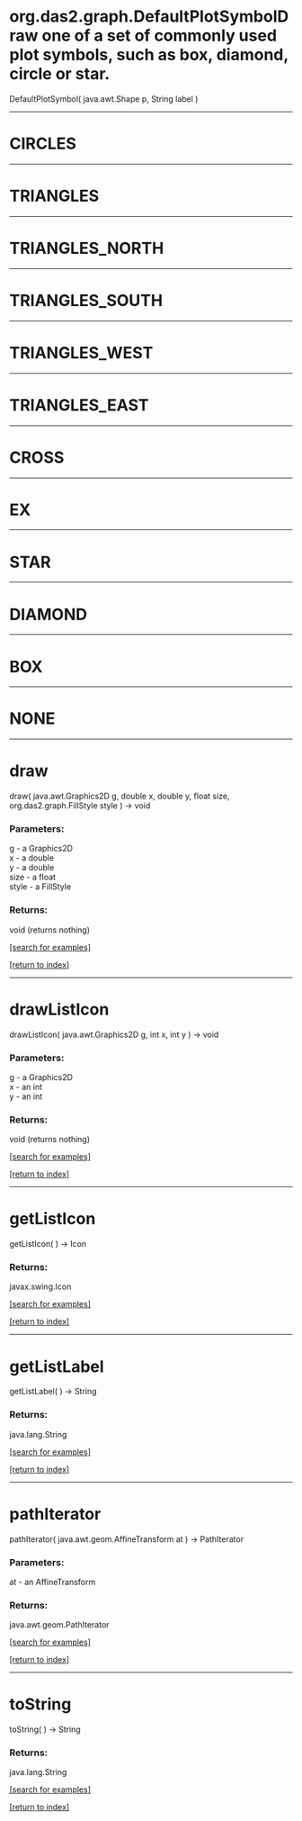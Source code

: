 # org.das2.graph.DefaultPlotSymbolDraw one of a set of commonly used plot symbols, such as box, diamond, circle or star.
DefaultPlotSymbol( java.awt.Shape p, String label )


***
<a name="CIRCLES"></a>
# CIRCLES



***
<a name="TRIANGLES"></a>
# TRIANGLES



***
<a name="TRIANGLES_NORTH"></a>
# TRIANGLES_NORTH



***
<a name="TRIANGLES_SOUTH"></a>
# TRIANGLES_SOUTH



***
<a name="TRIANGLES_WEST"></a>
# TRIANGLES_WEST



***
<a name="TRIANGLES_EAST"></a>
# TRIANGLES_EAST



***
<a name="CROSS"></a>
# CROSS



***
<a name="EX"></a>
# EX



***
<a name="STAR"></a>
# STAR



***
<a name="DIAMOND"></a>
# DIAMOND



***
<a name="BOX"></a>
# BOX



***
<a name="NONE"></a>
# NONE



***
<a name="draw"></a>
# draw
draw( java.awt.Graphics2D g, double x, double y, float size, org.das2.graph.FillStyle style ) &rarr; void



### Parameters:
g - a Graphics2D
<br>x - a double
<br>y - a double
<br>size - a float
<br>style - a FillStyle

### Returns:
void (returns nothing)


<a href="https://github.com/autoplot/dev/search?q=draw&unscoped_q=draw">[search for examples]</a>

<a href="https://github.com/autoplot/documentation/blob/master/javadoc/index-all.md">[return to index]</a>

***
<a name="drawListIcon"></a>
# drawListIcon
drawListIcon( java.awt.Graphics2D g, int x, int y ) &rarr; void



### Parameters:
g - a Graphics2D
<br>x - an int
<br>y - an int

### Returns:
void (returns nothing)


<a href="https://github.com/autoplot/dev/search?q=drawListIcon&unscoped_q=drawListIcon">[search for examples]</a>

<a href="https://github.com/autoplot/documentation/blob/master/javadoc/index-all.md">[return to index]</a>

***
<a name="getListIcon"></a>
# getListIcon
getListIcon(  ) &rarr; Icon



### Returns:
javax.swing.Icon


<a href="https://github.com/autoplot/dev/search?q=getListIcon&unscoped_q=getListIcon">[search for examples]</a>

<a href="https://github.com/autoplot/documentation/blob/master/javadoc/index-all.md">[return to index]</a>

***
<a name="getListLabel"></a>
# getListLabel
getListLabel(  ) &rarr; String



### Returns:
java.lang.String


<a href="https://github.com/autoplot/dev/search?q=getListLabel&unscoped_q=getListLabel">[search for examples]</a>

<a href="https://github.com/autoplot/documentation/blob/master/javadoc/index-all.md">[return to index]</a>

***
<a name="pathIterator"></a>
# pathIterator
pathIterator( java.awt.geom.AffineTransform at ) &rarr; PathIterator



### Parameters:
at - an AffineTransform

### Returns:
java.awt.geom.PathIterator


<a href="https://github.com/autoplot/dev/search?q=pathIterator&unscoped_q=pathIterator">[search for examples]</a>

<a href="https://github.com/autoplot/documentation/blob/master/javadoc/index-all.md">[return to index]</a>

***
<a name="toString"></a>
# toString
toString(  ) &rarr; String



### Returns:
java.lang.String


<a href="https://github.com/autoplot/dev/search?q=toString&unscoped_q=toString">[search for examples]</a>

<a href="https://github.com/autoplot/documentation/blob/master/javadoc/index-all.md">[return to index]</a>

